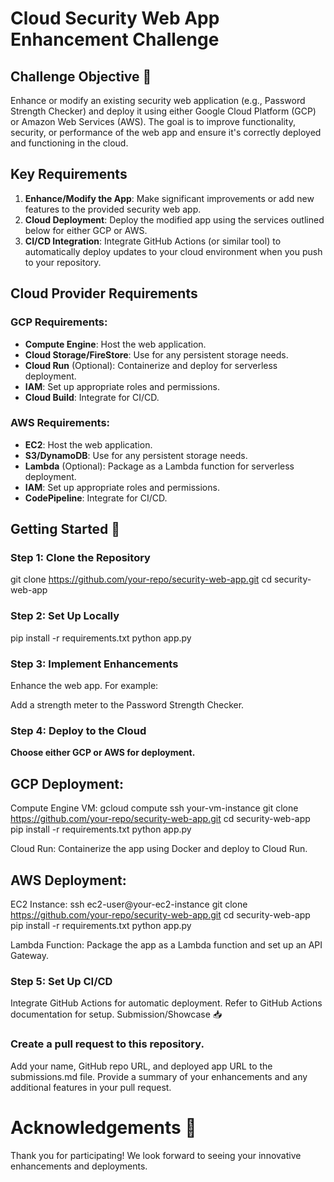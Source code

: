 # Cloud Security Web App Enhancement Challenge

## Challenge Objective 🎯

Enhance or modify an existing security web application (e.g., Password Strength Checker) and deploy it using either Google Cloud Platform (GCP) or Amazon Web Services (AWS). The goal is to improve functionality, security, or performance of the web app and ensure it's correctly deployed and functioning in the cloud.

## Key Requirements

1. **Enhance/Modify the App**: Make significant improvements or add new features to the provided security web app.
2. **Cloud Deployment**: Deploy the modified app using the services outlined below for either GCP or AWS.
3. **CI/CD Integration**: Integrate GitHub Actions (or similar tool) to automatically deploy updates to your cloud environment when you push to your repository.

## Cloud Provider Requirements

### GCP Requirements:
- **Compute Engine**: Host the web application.
- **Cloud Storage/FireStore**: Use for any persistent storage needs.
- **Cloud Run** (Optional): Containerize and deploy for serverless deployment.
- **IAM**: Set up appropriate roles and permissions.
- **Cloud Build**: Integrate for CI/CD.

### AWS Requirements:
- **EC2**: Host the web application.
- **S3/DynamoDB**: Use for any persistent storage needs.
- **Lambda** (Optional): Package as a Lambda function for serverless deployment.
- **IAM**: Set up appropriate roles and permissions.
- **CodePipeline**: Integrate for CI/CD.

## Getting Started 🚀

### Step 1: Clone the Repository

git clone https://github.com/your-repo/security-web-app.git
cd security-web-app

### Step 2: Set Up Locally
pip install -r requirements.txt
python app.py

### Step 3: Implement Enhancements
Enhance the web app. For example:

Add a strength meter to the Password Strength Checker.

### Step 4: Deploy to the Cloud
**Choose either GCP or AWS for deployment.**

## GCP Deployment:

Compute Engine VM:
gcloud compute ssh your-vm-instance
git clone https://github.com/your-repo/security-web-app.git
cd security-web-app
pip install -r requirements.txt
python app.py

Cloud Run: Containerize the app using Docker and deploy to Cloud Run.

## AWS Deployment:

EC2 Instance:
ssh ec2-user@your-ec2-instance
git clone https://github.com/your-repo/security-web-app.git
cd security-web-app
pip install -r requirements.txt
python app.py

Lambda Function: Package the app as a Lambda function and set up an API Gateway.

### Step 5: Set Up CI/CD
Integrate GitHub Actions for automatic deployment. Refer to GitHub Actions documentation for setup.
Submission/Showcase 📥

### Create a pull request to this repository.
Add your name, GitHub repo URL, and deployed app URL to the submissions.md file.
Provide a summary of your enhancements and any additional features in your pull request.

# Acknowledgements 👏
Thank you for participating! We look forward to seeing your innovative enhancements and deployments.
